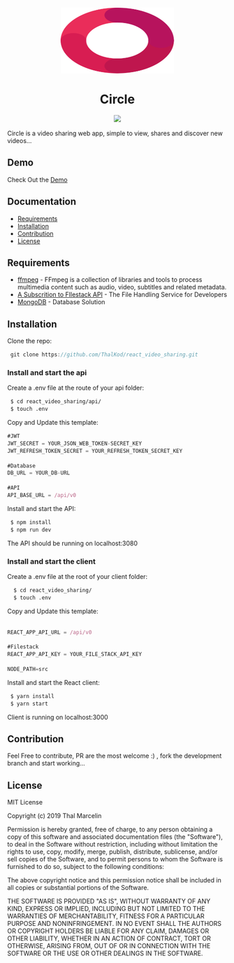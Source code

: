 <p align="center">
  <img width="260" height="150" src="https://github.com/ThalKod/react_video_sharing/blob/master/src/assets/images/logo.svg">
 <h1 align="center">Circle</h1>

 <p align="center">
 <a href="https://opensource.org/licenses/MIT"><img src="https://img.shields.io/badge/License-MIT-yellow.svg"/></a>
 </p>

 Circle is a video sharing web app, simple to view, shares and discover new videos...
</p>



## Demo
Check Out the [Demo](circlevideo.thal.tech) 

## Documentation
* [Requirements](Requirements) 
* [Installation](Installation)
* [Contribution](Installation)
* [License](License)



## Requirements
* [ffmpeg](https://ffmpeg.org/) - FFmpeg is a collection of libraries and tools to process multimedia content such as audio, video, subtitles and related metadata.
* [A Subscrition to FIlestack API](https://www.filestack.com/) - The File Handling Service for Developers
* [MongoDB](https://www.mongodb.com/) - Database Solution

## Installation

Clone the repo:
```js
 git clone https://github.com/ThalKod/react_video_sharing.git
```
 ### Install and start the api
 
 Create a .env file at the route of your api folder:
 
 ```bash
  $ cd react_video_sharing/api/
  $ touch .env
 ```
 Copy and Update this template: 
 ```js
 #JWT
 JWT_SECRET = YOUR_JSON_WEB_TOKEN-SECRET_KEY
 JWT_REFRESH_TOKEN_SECRET = YOUR_REFRESH_TOKEN_SECRET_KEY

 #Database
 DB_URL = YOUR_DB-URL

 #API
 API_BASE_URL = /api/v0   
 ```
 Install and start the API:
```bash
 $ npm install
 $ npm run dev
```
The API should be running on localhost:3080

### Install and start the client

Create a .env file at the root of your client folder:

```bash
  $ cd react_video_sharing/
  $ touch .env
 ```
 
 Copy and Update this template: 
 ```js
 
 REACT_APP_API_URL = /api/v0
 
 #Filestack
 REACT_APP_API_KEY = YOUR_FILE_STACK_API_KEY

 NODE_PATH=src   
 ```
 Install and start the React client:
```bash
 $ yarn install
 $ yarn start
```
Client is running on localhost:3000

## Contribution

Feel Free to contribute, PR are the most welcome :) , fork the development branch and start working...

## License

MIT License

Copyright (c) 2019 Thal Marcelin

Permission is hereby granted, free of charge, to any person obtaining a copy
of this software and associated documentation files (the "Software"), to deal
in the Software without restriction, including without limitation the rights
to use, copy, modify, merge, publish, distribute, sublicense, and/or sell
copies of the Software, and to permit persons to whom the Software is
furnished to do so, subject to the following conditions:

The above copyright notice and this permission notice shall be included in all
copies or substantial portions of the Software.

THE SOFTWARE IS PROVIDED "AS IS", WITHOUT WARRANTY OF ANY KIND, EXPRESS OR
IMPLIED, INCLUDING BUT NOT LIMITED TO THE WARRANTIES OF MERCHANTABILITY,
FITNESS FOR A PARTICULAR PURPOSE AND NONINFRINGEMENT. IN NO EVENT SHALL THE
AUTHORS OR COPYRIGHT HOLDERS BE LIABLE FOR ANY CLAIM, DAMAGES OR OTHER
LIABILITY, WHETHER IN AN ACTION OF CONTRACT, TORT OR OTHERWISE, ARISING FROM,
OUT OF OR IN CONNECTION WITH THE SOFTWARE OR THE USE OR OTHER DEALINGS IN THE
SOFTWARE.

